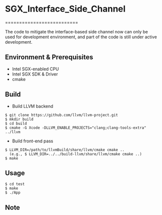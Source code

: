 # SGX_Interface_Side_Channel
==========================

The code to mitigate the interface-based side channel now can only be used for development environment, and part of the code is still under active development.

Environment & Prerequisites
---------------------------
- Intel SGX-enabled CPU
- Intel SGX SDK & Driver
- cmake


Build
--------------------------
- Build LLVM backend
~~~~~{.sh}
$ git clone https://github.com/llvm/llvm-project.git
$ mkdir build
$ cd build
$ cmake -G Xcode -DLLVM_ENABLE_PROJECTS="clang;clang-tools-extra" ../llvm
~~~~~

- Build front-end pass
~~~~~{.sh}
$ LLVM_DIR=/path/to/llvmBuild/share/llvm/cmake cmake ..
  (e.g., $ LLVM_DIR=../../build-llvm/share/llvm/cmake cmake ..)
$ make
~~~~~

Usage
-------------------------
~~~~~{.sh}
$ cd test
$ make
$ ./App
~~~~~

Note
------------------------
